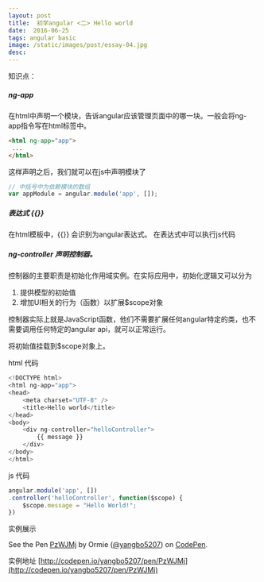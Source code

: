 ```yaml
---
layout: post
title:  初学angular <二> Hello world
date:  2016-06-25
tags: angular basic
image: /static/images/post/essay-04.jpg
desc:
---
```


知识点：

##### ng-app

在html中声明一个模块，告诉angular应该管理页面中的哪一块。一般会将ng-app指令写在html标签中。

```html
<html ng-app="app">
 ...
</html>
```

这样声明之后，我们就可以在js中声明模块了

```js
// 中括号中为依赖模块的数组
var appModule = angular.module('app', []);
```

##### 表达式 {{}}

在html模板中，{{}} 会识别为angular表达式。 在表达式中可以执行js代码

##### ng-controller 声明控制器。

控制器的主要职责是初始化作用域实例。在实际应用中，初始化逻辑又可以分为

1. 提供模型的初始值
2. 增加UI相关的行为（函数）以扩展$scope对象

控制器实际上就是JavaScript函数，他们不需要扩展任何angular特定的类，也不需要调用任何特定的angular api，就可以正常运行。

将初始值挂载到$scope对象上。


html 代码

```js
<!DOCTYPE html>
<html ng-app="app">
<head>
	<meta charset="UTF-8" />
	<title>Hello world</title>
</head>
<body>
	<div ng-controller="helloController">
		{{ message }}
	</div>
</body>
</html>
```


js 代码

```js
angular.module('app', [])
.controller('helloController', function($scope) {
	$scope.message = "Hello World!";
})
```

实例展示

<p data-height="265" data-theme-id="0" data-slug-hash="PzWJMj" data-default-tab="html,result" data-user="yangbo5207" data-embed-version="2" class="codepen">See the Pen <a href="http://codepen.io/yangbo5207/pen/PzWJMj/">PzWJMj</a> by Ormie (<a href="http://codepen.io/yangbo5207">@yangbo5207</a>) on <a href="http://codepen.io">CodePen</a>.</p>
<script async src="//assets.codepen.io/assets/embed/ei.js"></script>


实例地址  [http://codepen.io/yangbo5207/pen/PzWJMj](http://codepen.io/yangbo5207/pen/PzWJMj)
